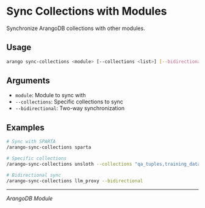 # Sync Collections with Modules

Synchronize ArangoDB collections with other modules.

## Usage

```bash
arango sync-collections <module> [--collections <list>] [--bidirectional]
```

## Arguments

- `module`: Module to sync with
- `--collections`: Specific collections to sync
- `--bidirectional`: Two-way synchronization

## Examples

```bash
# Sync with SPARTA
/arango-sync-collections sparta

# Specific collections
/arango-sync-collections unsloth --collections "qa_tuples,training_data"

# Bidirectional sync
/arango-sync-collections llm_proxy --bidirectional
```

---
*ArangoDB Module*
